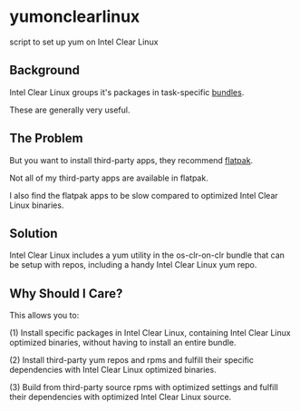 # yumonclearlinux
script to set up yum on Intel Clear Linux

## Background

Intel Clear Linux groups it's packages in task-specific [bundles](https://clearlinux.org/documentation/clear-linux/reference/bundles/available-bundles).

These are generally very useful.

## The Problem

But you want to install third-party apps, they recommend [flatpak](https://clearlinux.org/documentation/clear-linux/tutorials/flatpak). 

Not all of my third-party apps are available in flatpak.

I also find the flatpak apps to be slow compared to optimized Intel Clear Linux binaries.

## Solution

Intel Clear Linux includes a yum utility in the os-clr-on-clr bundle that can be setup with repos, including a handy Intel Clear Linux yum repo.

## Why Should I Care?

This allows you to:

(1) Install specific packages in Intel Clear Linux, containing Intel Clear Linux optimized binaries, without having to install an entire bundle.

(2) Install third-party yum repos and rpms and fulfill their specific dependencies with Intel Clear Linux optimized binaries.
	
(3) Build from third-party source rpms with optimized settings and fulfill their dependencies with optimized Intel Clear Linux source. 
 
 
